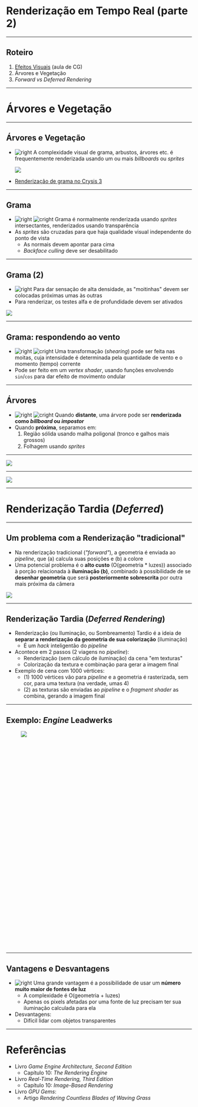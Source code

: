 <!--
  backdrop: little-big-planet-3
-->

# Renderização em Tempo Real (parte 2)
---
## Roteiro

1. [Efeitos Visuais](http://fegemo.github.io/cefet-cg/classes/visual-effects/) (aula de CG)
1. Árvores e Vegetação
1. _Forward vs Deferred Rendering_

---
<!--
  backdrop: crysis3-foliage
-->

# Árvores e Vegetação

---
## Árvores e Vegetação

- ![right](../../images/trees1.png)
  A complexidade visual de grama, arbustos, árvores etc. é frequentemente
  renderizada usando um ou mais _billboards_ ou _sprites_

  ![](../../images/grass-dry.png)
- [Renderização de grama no Crysis 3](https://www.youtube.com/watch?v=Uh2Lv97OhMg)

---
## **Grama**

- ![right](../../images/grass-alpha-texture.png)
  ![cright](../../images/grass-scheme1.png)
  Grama é normalmente renderizada usando _sprites_ intersectantes, renderizados
  usando transparência
- As _sprites_ são cruzadas para que haja qualidade visual independente do
  ponto de vista
  - As normais devem apontar para cima
  - _Backface culling_ deve ser desabilitado

---
## Grama (2)

- ![right](../../images/grass-scheme2.png)
  Para dar sensação de alta densidade, as "moitinhas" devem ser colocadas
  próximas umas às outras
- Para renderizar, os testes alfa e de profundidade devem ser ativados

![](../../images/grass-dense.jpg)

---
## Grama: respondendo ao **vento**

- ![right](../../images/grass-scheme3.png)
  ![cright](../../images/grass-scheme4.png)
  Uma transformação (_shearing_) pode ser feita nas moitas, cuja intensidade
  é determinada pela quantidade de vento e o momento (tempo) corrente
- Pode ser feito em um _vertex shader_, usando funções envolvendo `sin`/`cos`
  para dar efeito de movimento ondular

---
## **Árvores**

- ![right](../../images/tree-distant.jpg)
  ![cright](../../images/tree-near.jpg)
  Quando **distante**, uma árvore pode ser **renderizada como _billboard_
  ou _impostor_**
- Quando **próxima**, separamos em:
  1. Região sólida usando malha poligonal (tronco e galhos mais grossos)
  2. Folhagem usando _sprites_

---
![](../../images/tree-wire.png)

---
![](../../images/tree-wire-bold.png)

---
<!--
  deferred-lighting
-->

# Renderização Tardia (_Deferred_)

---
## Um problema com a Renderização "tradicional"

- Na renderização tradicional (_"forward"_), a geometria é enviada
  ao _pipeline_, que (a) calcula suas posições e (b) a colore
- Uma potencial problema é o **alto custo**
  (<span class="math">O(geometria * luzes)</span>) associado à porção
  relacionada à **iluminação (b)**, combinado à possibilidade
  de se **desenhar geometria** que será **posteriormente sobrescrita**
  por outra mais próxima da câmera

![](../../images/deferred-rendering-overdraw.png)

---
## Renderização Tardia (_Deferred Rendering_)

- Renderização (ou Iluminação, ou Sombreamento) Tardio é a ideia de **separar
  a renderização da geometria de sua colorização** (iluminação)
  - É um _hack_ inteligentão do _pipeline_
- Acontece em 2 passos (2 viagens no _pipeline_):
  - Renderização (sem cálculo de iluminação) da cena "em texturas"
  - Colorização da textura e combinação para gerar a imagem final
- Exemplo de cena com 1000 vértices:
  - (1) 1000 vértices vão para _pipeline_ e a geometria é rasterizada, sem cor,
    para uma textura (na verdade, umas 4)
  - (2) as texturas são enviadas ao _pipeline_ e o _fragment shader_
    as combina, gerando a imagem final

---
## Exemplo: _Engine_ Leadwerks

<figure style="position: relative; width: 100%; height: 585px;">
  <img src="../../images/deferred-rendering-leadwerks1.png" class="bullet bullet-no-anim" style="position: absolute; top: 0; left: 0;">
  <img src="../../images/deferred-rendering-leadwerks2.jpg" class="bullet bullet-no-anim" style="position: absolute; top: 0; left: 0;">
  <img src="../../images/deferred-rendering-leadwerks3.jpg" class="bullet bullet-no-anim" style="position: absolute; top: 0; left: 0;">
  <img src="../../images/deferred-rendering-leadwerks4.jpg" class="bullet bullet-no-anim" style="position: absolute; top: 0; left: 0;">
  <img src="../../images/deferred-rendering-leadwerks5.jpg" class="bullet bullet-no-anim" style="position: absolute; top: 0; left: 0;">
  <img src="../../images/deferred-rendering-leadwerks6.jpg" class="bullet bullet-no-anim" style="position: absolute; top: 0; left: 0;">
  <img src="../../images/deferred-rendering-leadwerks7.jpg" class="bullet bullet-no-anim" style="position: absolute; top: 0; left: 0;">
</figure>

---
## Vantagens e Desvantagens

- ![right](../../images/deferred-rendering-multiple-lights.jpg)
  Uma grande vantagem é a possibilidade de usar um **número muito maior de
  fontes de luz**
  - A complexidade é <span class="math">O(geometria + luzes)</span>
  - Apenas os pixels afetadas por uma fonte de luz precisam ter sua iluminação
    calculada para ela
- Desvantagens:
  - Difícil lidar com objetos transparentes

---
# Referências

- Livro _Game Engine Architecture, Second Edition_
  - Capítulo 10: _The Rendering Engine_
- Livro _Real-Time Rendering, Third Edition_
  - Capítulo 10: _Image-Based Rendering_
- Livro _GPU Gems_:
  - Artigo _Rendering Countless Blades of Waving Grass_
